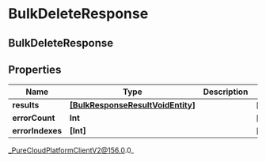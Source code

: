 # BulkDeleteResponse

## BulkDeleteResponse

## Properties

|Name | Type | Description | Notes|
|------------ | ------------- | ------------- | -------------|
| **results** | [**[BulkResponseResultVoidEntity]**](BulkResponseResultVoidEntity) |  | [optional] |
| **errorCount** | **Int** |  | [optional] |
| **errorIndexes** | **[Int]** |  | [optional] |



_PureCloudPlatformClientV2@156.0.0_

